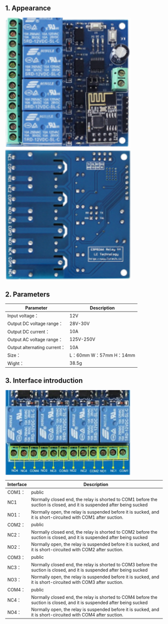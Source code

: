 ## 1. Appearance

 <img src="../README_IMAGE/1.png" width="400" />
 
 <img src="../README_IMAGE/2.png" width="400" />
 
## 2. Parameters

|Parameter                  |Description                                        |
|-----------------------|-------------------------------------------|
|Input voltage：               | 12V                 |
|Output DC voltage range：                  |28V-30V                       |
|Output DC current：           |10A                                   |
|Output AC voltage range：           |125V-250V                                      |
|Output alternating current：           |10A                                     |
|Size：           |L：60mm W：57mm  H：14mm                                      |
|Wight：             |38.5g                                      | 

## 3. Interface introduction

  <img src="../README_IMAGE/3.png" width="400" />
  
|Interface                   |Description                                       |
|-----------------------|-------------------------------------------|
|COM1：               |    public                       |
|NC1| Normally closed end, the relay is shorted to COM1 before the suction is closed, and it is suspended after being sucked |     
|NO1：|Normally open, the relay is suspended before it is sucked, and it is short-circuited with COM1 after suction.                                  |
|COM2：|public                                    |
|NC2：|Normally closed end, the relay is shorted to COM2 before the suction is closed, and it is suspended after being sucked                                    |
|NO2：|Normally open, the relay is suspended before it is sucked, and it is short-circuited with COM2 after suction.                                    |
|COM3：|public                                    |
|NC3：|Normally closed end, the relay is shorted to COM3 before the suction is closed, and it is suspended after being sucked                                     |
|NO3：|Normally open, the relay is suspended before it is sucked, and it is short-circuited with COM3 after suction.                                       |
|COM4：              |public                                    |
|NC4：|Normally closed end, the relay is shorted to COM4 before the suction is closed, and it is suspended after being sucked                                      |
|NO4：|Normally open, the relay is suspended before it is sucked, and it is short-circuited with COM4 after suction.                                   |
